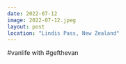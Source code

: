 ```yaml
---
date: 2022-07-12
image: 2022-07-12.jpeg
layout: post
location: "Lindis Pass, New Zealand"
---
```


#vanlife with #gefthevan
